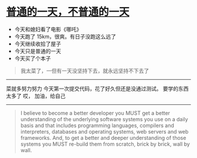 # [普通的一天，不普通的一天](https://github.com/yihong0618/gitblog/issues/16)

- 今天和媳妇看了电影《哪吒》
- 今天跑了 15km，很爽。有日子没跑这么远了
- 今天继续收拾了屋子
- 今天只是普通的一天
- 今天买了个本子

> 我太菜了，一但有一天没坚持下去，就永远坚持不下去了

---

菜就多努力努力
今天第一次提交代码，花了好久但还是没通过测试。
要学的东西太多了
哎，
加油，给自己

---

> I believe to become a better developer you MUST get a better understanding of the underlying software systems you use on a daily basis and that includes programming languages, compilers and interpreters, databases and operating systems, web servers and web frameworks. And, to get a better and deeper understanding of those systems you MUST re-build them from scratch, brick by brick, wall by wall.